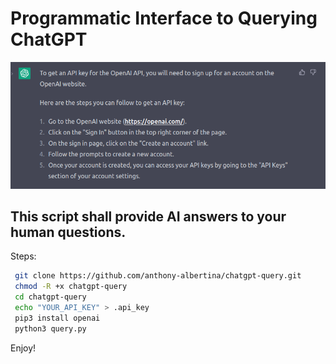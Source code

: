 # Programmatic Interface to Querying ChatGPT

<p align="center">
        <img src="/get_api_key.png">
</p>

## This script shall provide AI answers to your human questions.

Steps:
```bash
 git clone https://github.com/anthony-albertina/chatgpt-query.git
 chmod -R +x chatgpt-query
 cd chatgpt-query
 echo "YOUR_API_KEY" > .api_key
 pip3 install openai
 python3 query.py
```
Enjoy!
